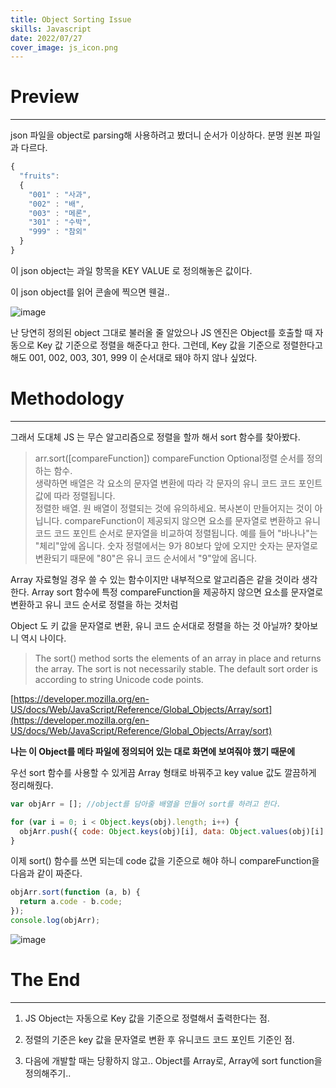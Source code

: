```yaml
---
title: Object Sorting Issue
skills: Javascript
date: 2022/07/27
cover_image: js_icon.png
---
```


# **Preview**

---

json 파일을 object로 parsing해 사용하려고 봤더니 순서가 이상하다. 분명 원본 파일과 다르다.

```javascript
{
  "fruits":
  {
    "001" : "사과",
    "002" : "배",
    "003" : "메론",
    "301" : "수박",
    "999" : "참외"
  }
}
```

이 json object는 과일 항목을 KEY VALUE 로 정의해놓은 값이다.

이 json object를 읽어 콘솔에 찍으면 웬걸..

![image](/images/14_1.png)

난 당연히 정의된 object 그대로 불러올 줄 알았으나 JS 엔진은 Object를 호출할 때 자동으로 Key 값 기준으로 정렬을 해준다고 한다. 그런데, Key 값을 기준으로 정렬한다고 해도 001, 002, 003, 301, 999 이 순서대로 돼야 하지 않나 싶었다.

# Methodology

---

그래서 도대체 JS 는 무슨 알고리즘으로 정렬을 할까 해서 sort 함수를 찾아봤다.

> arr.sort([compareFunction])
> compareFunction Optional정렬 순서를 정의하는 함수.  
> 생략하면 배열은 각 요소의 문자열 변환에 따라 각 문자의 유니 코드 코드 포인트 값에 따라 정렬됩니다.  
> 정렬한 배열. 원 배열이 정렬되는 것에 유의하세요. 복사본이 만들어지는 것이 아닙니다.
> compareFunction이 제공되지 않으면 요소를 문자열로 변환하고 유니 코드 코드 포인트 순서로 문자열을 비교하여 정렬됩니다. 예를 들어 "바나나"는 "체리"앞에 옵니다. 숫자 정렬에서는 9가 80보다 앞에 오지만 숫자는 문자열로 변환되기 때문에 "80"은 유니 코드 순서에서 "9"앞에 옵니다.

Array 자료형일 경우 쓸 수 있는 함수이지만 내부적으로 알고리즘은 같을 것이라 생각한다. Array sort 함수에 특정 compareFunction을 제공하지 않으면 요소를 문자열로 변환하고 유니 코드 순서로 정렬을 하는 것처럼

Object 도 키 값을 문자열로 변환, 유니 코드 순서대로 정렬을 하는 것 아닐까? 찾아보니 역시 나이다.

> The sort() method sorts the elements of an array in place and returns the array. The sort is not necessarily stable. The default sort order is according to string Unicode code points.

[https://developer.mozilla.org/en-US/docs/Web/JavaScript/Reference/Global_Objects/Array/sort](https://developer.mozilla.org/en-US/docs/Web/JavaScript/Reference/Global_Objects/Array/sort)

**나는 이 Object를 메타 파일에 정의되어 있는 대로 화면에 보여줘야 했기 때문에**

우선 sort 함수를 사용할 수 있게끔 Array 형태로 바꿔주고 key value 값도 깔끔하게 정리해줬다.

```javascript
var objArr = []; //object를 담아줄 배열을 만들어 sort를 하려고 한다.

for (var i = 0; i < Object.keys(obj).length; i++) {
  objArr.push({ code: Object.keys(obj)[i], data: Object.values(obj)[i] });
}
```

이제 sort() 함수를 쓰면 되는데 code 값을 기준으로 해야 하니 compareFunction을 다음과 같이 짜준다.

```javascript
objArr.sort(function (a, b) {
  return a.code - b.code;
});
console.log(objArr);
```

![image](/images/14_2.png)

# The End

---

1. JS Object는 자동으로 Key 값을 기준으로 정렬해서 출력한다는 점.

2. 정렬의 기준은 key 값을 문자열로 변환 후 유니코드 코드 포인트 기준인 점.

3. 다음에 개발할 때는 당황하지 않고.. Object를 Array로, Array에 sort function을 정의해주기..
